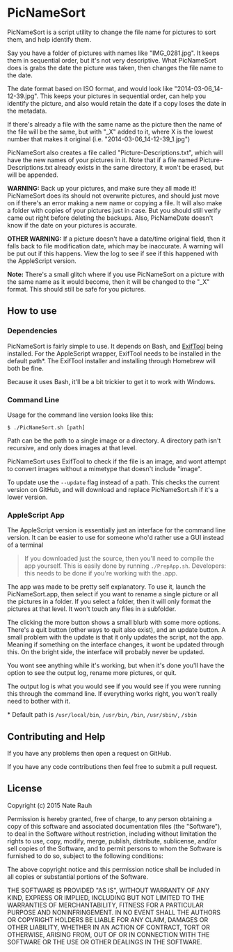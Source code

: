 PicNameSort
===========
PicNameSort is a script utility to change the file name for pictures to sort them, and help identify them.

Say you have a folder of pictures with names like "IMG_0281.jpg".
It keeps them in sequential order, but it's not very descriptive.
What PicNameSort does is grabs the date the picture was taken, then changes the file name to the date.

The date format based on ISO format, and would look like "2014-03-06_14-12-39.jpg".
This keeps your pictures in sequential order, can help you identify the picture, and also would retain the date if a copy loses the date in the metadata.

If there's already a file with the same name as the picture then the name of the file will be the same, but with "_X" added to it, where X is the lowest number that makes it original (i.e. "2014-03-06_14-12-39_1.jpg")

PicNameSort also creates a file called "Picture-Descriptions.txt", which will have the new names of your pictures in it.
Note that if a file named Picture-Descriptions.txt already exists in the same directory, it won't be erased, but will be appended.

**WARNING:** Back up your pictures, and make sure they all made it!
PicNameSort does its should not overwrite pictures, and should just move on if there's an error making a new name or copying a file.
It will also make a folder with copies of your pictures just in case.
But you should still verify came out right before deleting the backups.
Also, PicNameDate doesn't know if the date on your pictures is accurate.

**OTHER WARNING:** If a picture doesn't have a date/time original field, then it falls back to file modification date, which may be inaccurate.
A warning will be put out if this happens.
View the log to see if see if this happened with the AppleScript version.

**Note:** There's a small glitch where if you use PicNameSort on a picture with the same name as it would become, then it will be changed to the "_X" format.
This should still be safe for you pictures.


## How to use
### Dependencies
PicNameSort is fairly simple to use.
It depends on Bash, and <a href="http://owl.phy.queensu.ca/~phil/exiftool/">ExifTool</a> being installed.
For the AppleScript wrapper, ExifTool needs to be installed in the default path\*.
The ExifTool installer and installing through Homebrew will both be fine.

Because it uses Bash, it'll be a bit trickier to get it to work with Windows.

### Command Line
Usage for the command line version looks like this:

`$ ./PicNameSort.sh [path]`

Path can be the path to a single image or a directory.
A directory path isn't recursive, and only does images at that level.

PicNameSort uses ExifTool to check if the file is an image, and wont attempt to convert images without a mimetype that doesn't include "image".

To update use the `--update` flag instead of a path.
This checks the current version on GitHub, and will download and replace PicNameSort.sh if it's a lower version.

### AppleScript App
The AppleScript version is essentially just an interface for the command line version.
It can be easier to use for someone who'd rather use a GUI instead of a terminal

> If you downloaded just the source, then you'll need to compile the app yourself.
> This is easily done by running `./PrepApp.sh`.
> Developers: this needs to be done if you're working with the .app.

The app was made to be pretty self explanatory.
To use it, launch the PicNameSort.app, then select if you want to rename a single picture or all the pictures in a folder.
If you select a folder, then it will only format the pictures at that level.
It won't touch any files in a subfolder.

The clicking the more button shows a small blurb with some more options.
There's a quit button (other ways to quit also exist), and an update button.
A small problem with the update is that it only updates the script, not the app.
Meaning if something on the interface changes, it wont be updated through this.
On the bright side, the interface will probably never be updated.

You wont see anything while it's working, but when it's done you'll have the option to see the output log, rename more pictures, or quit.

The output log is what you would see if you would see if you were running this through the command line.
If everything works right, you won't really need to bother with it.

\* Default path is `/usr/local/bin`, `/usr/bin`, `/bin`, `/usr/sbin/`, `/sbin`


## Contributing and Help
If you have any problems then open a request on GitHub.

If you have any code contributions then feel free to submit a pull request.


## License
Copyright (c) 2015 Nate Rauh

Permission is hereby granted, free of charge, to any person obtaining a copy
of this software and associated documentation files (the "Software"), to deal
in the Software without restriction, including without limitation the rights
to use, copy, modify, merge, publish, distribute, sublicense, and/or sell
copies of the Software, and to permit persons to whom the Software is
furnished to do so, subject to the following conditions:

The above copyright notice and this permission notice shall be included in
all copies or substantial portions of the Software.

THE SOFTWARE IS PROVIDED "AS IS", WITHOUT WARRANTY OF ANY KIND, EXPRESS OR
IMPLIED, INCLUDING BUT NOT LIMITED TO THE WARRANTIES OF MERCHANTABILITY,
FITNESS FOR A PARTICULAR PURPOSE AND NONINFRINGEMENT. IN NO EVENT SHALL THE
AUTHORS OR COPYRIGHT HOLDERS BE LIABLE FOR ANY CLAIM, DAMAGES OR OTHER
LIABILITY, WHETHER IN AN ACTION OF CONTRACT, TORT OR OTHERWISE, ARISING FROM,
OUT OF OR IN CONNECTION WITH THE SOFTWARE OR THE USE OR OTHER DEALINGS IN
THE SOFTWARE.
